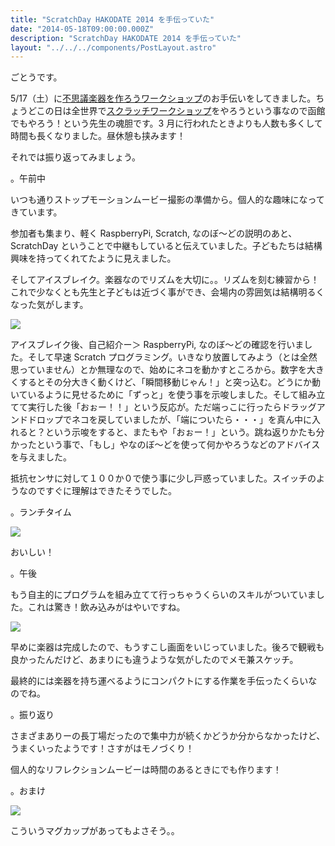 ```yaml
---
title: "ScratchDay HAKODATE 2014 を手伝っていた"
date: "2014-05-18T09:00:00.000Z"
description: "ScratchDay HAKODATE 2014 を手伝っていた"
layout: "../../../components/PostLayout.astro"
---
```


ごとうです。

5/17（土）に[不思議楽器を作ろうワークショップ](http://blog.canpan.info/hako-youth/archive/811)のお手伝いをしてきました。ちょうどこの日は全世界で[スクラッチワークショップ](http://day.scratch.mit.edu/event/2169)をやろうという事なので函館でもやろう！という先生の魂胆です。3 月に行われたときよりも人数も多くして時間も長くなりました。昼休憩も挟みます！

それでは振り返ってみましょう。

。午前中

いつも通りストップモーションムービー撮影の準備から。個人的な趣味になってきています。

参加者も集まり、軽く RaspberryPi, Scratch, なのぼ〜どの説明のあと、ScratchDay ということで中継もしていると伝えていました。子どもたちは結構興味を持ってくれてたように見えました。

そしてアイスブレイク。楽器なのでリズムを大切に。。リズムを刻む練習から！これで少なくとも先生と子どもは近づく事ができ、会場内の雰囲気は結構明るくなった気がします。

![](https://cdn-images-1.medium.com/max/2000/0*g_-wmrGyL-mC-nQ0.jpg)

アイスブレイク後、自己紹介ー＞ RaspberryPi, なのぼ〜どの確認を行いました。そして早速 Scratch プログラミング。いきなり放置してみよう（とは全然思っていません）とか無理なので、始めにネコを動かすところから。数字を大きくするとその分大きく動くけど、「瞬間移動じゃん！」と突っ込む。どうにか動いているように見せるために「ずっと」を使う事を示唆しました。そして組み立てて実行した後「おぉー！！」という反応が。ただ端っこに行ったらドラッグアンドドロップでネコを戻していましたが、「端についたら・・・」を真ん中に入れると？という示唆をすると、またもや「おぉー！」という。跳ね返りかたも分かったという事で、「もし」やなのぼ〜どを使って何かやろうなどのアドバイスを与えました。

抵抗センサに対して１００か０で使う事に少し戸惑っていました。スイッチのようなのですぐに理解はできたそうでした。

。ランチタイム

![](https://cdn-images-1.medium.com/max/2000/0*lfrmwQjlwQruzVMZ.jpg)

おいしい！

。午後

もう自主的にプログラムを組み立てて行っちゃうくらいのスキルがついていました。これは驚き！飲み込みがはやいですね。

![](https://cdn-images-1.medium.com/max/2000/0*jQGe0BGjaf_roPNe.jpg)

早めに楽器は完成したので、もうすこし画面をいじっていました。後ろで観戦も良かったんだけど、あまりにも違うような気がしたのでメモ兼スケッチ。

最終的には楽器を持ち運べるようにコンパクトにする作業を手伝ったくらいなのでね。

。振り返り

さまざまありーの長丁場だったので集中力が続くかどうか分からなかったけど、うまくいったようです！さすがはモノづくり！

個人的なリフレクションムービーは時間のあるときにでも作ります！

。おまけ

![](https://cdn-images-1.medium.com/max/2000/0*01Dj2aqLVdEuWMjE.jpg)

こういうマグカップがあってもよさそう。。
